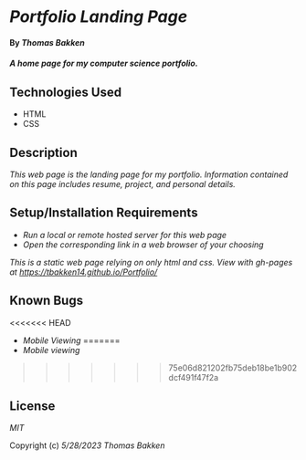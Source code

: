 # _Portfolio Landing Page_

#### By _**Thomas Bakken**_

#### _A home page for my computer science portfolio._

## Technologies Used

* HTML
* CSS

## Description

_This web page is the landing page for my portfolio. Information contained on this page includes resume, project, and personal details._

## Setup/Installation Requirements

* _Run a local or remote hosted server for this web page_
* _Open the corresponding link in a web browser of your choosing_

_This is a static web page relying on only html and css. View with gh-pages at https://tbakken14.github.io/Portfolio/_

## Known Bugs

<<<<<<< HEAD
* _Mobile Viewing_
=======
* _Mobile viewing_
>>>>>>> 75e06d821202fb75deb18be1b902dcf491f47f2a

## License

_MIT_

Copyright (c) _5/28/2023_ _Thomas Bakken_
